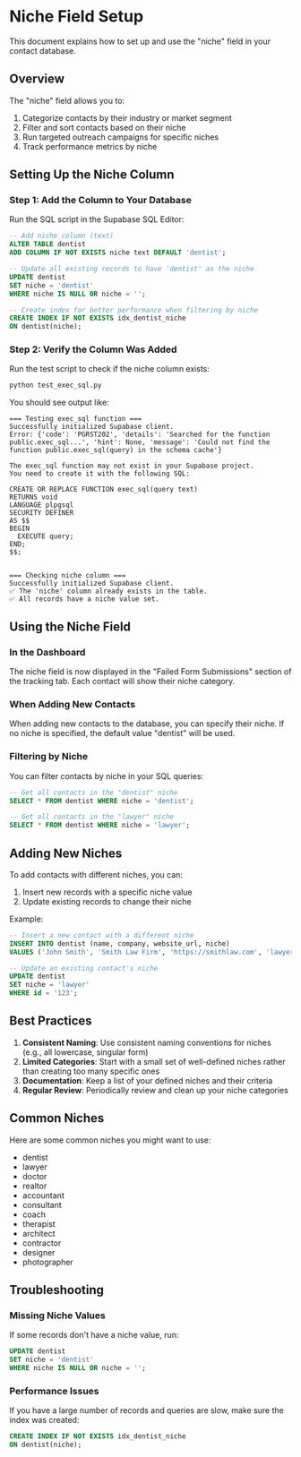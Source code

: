 # Niche Field Setup

This document explains how to set up and use the "niche" field in your contact database.

## Overview

The "niche" field allows you to:

1. Categorize contacts by their industry or market segment
2. Filter and sort contacts based on their niche
3. Run targeted outreach campaigns for specific niches
4. Track performance metrics by niche

## Setting Up the Niche Column

### Step 1: Add the Column to Your Database

Run the SQL script in the Supabase SQL Editor:

```sql
-- Add niche column (text)
ALTER TABLE dentist 
ADD COLUMN IF NOT EXISTS niche text DEFAULT 'dentist';

-- Update all existing records to have 'dentist' as the niche
UPDATE dentist
SET niche = 'dentist'
WHERE niche IS NULL OR niche = '';

-- Create index for better performance when filtering by niche
CREATE INDEX IF NOT EXISTS idx_dentist_niche 
ON dentist(niche);
```

### Step 2: Verify the Column Was Added

Run the test script to check if the niche column exists:

```bash
python test_exec_sql.py
```

You should see output like:

```
=== Testing exec_sql function ===
Successfully initialized Supabase client.
Error: {'code': 'PGRST202', 'details': 'Searched for the function public.exec_sql...', 'hint': None, 'message': 'Could not find the function public.exec_sql(query) in the schema cache'}

The exec_sql function may not exist in your Supabase project.
You need to create it with the following SQL:

CREATE OR REPLACE FUNCTION exec_sql(query text)
RETURNS void
LANGUAGE plpgsql
SECURITY DEFINER
AS $$
BEGIN
  EXECUTE query;
END;
$$;


=== Checking niche column ===
Successfully initialized Supabase client.
✅ The 'niche' column already exists in the table.
✅ All records have a niche value set.
```

## Using the Niche Field

### In the Dashboard

The niche field is now displayed in the "Failed Form Submissions" section of the tracking tab. Each contact will show their niche category.

### When Adding New Contacts

When adding new contacts to the database, you can specify their niche. If no niche is specified, the default value "dentist" will be used.

### Filtering by Niche

You can filter contacts by niche in your SQL queries:

```sql
-- Get all contacts in the "dentist" niche
SELECT * FROM dentist WHERE niche = 'dentist';

-- Get all contacts in the "lawyer" niche
SELECT * FROM dentist WHERE niche = 'lawyer';
```

## Adding New Niches

To add contacts with different niches, you can:

1. Insert new records with a specific niche value
2. Update existing records to change their niche

Example:

```sql
-- Insert a new contact with a different niche
INSERT INTO dentist (name, company, website_url, niche)
VALUES ('John Smith', 'Smith Law Firm', 'https://smithlaw.com', 'lawyer');

-- Update an existing contact's niche
UPDATE dentist
SET niche = 'lawyer'
WHERE id = '123';
```

## Best Practices

1. **Consistent Naming**: Use consistent naming conventions for niches (e.g., all lowercase, singular form)
2. **Limited Categories**: Start with a small set of well-defined niches rather than creating too many specific ones
3. **Documentation**: Keep a list of your defined niches and their criteria
4. **Regular Review**: Periodically review and clean up your niche categories

## Common Niches

Here are some common niches you might want to use:

- dentist
- lawyer
- doctor
- realtor
- accountant
- consultant
- coach
- therapist
- architect
- contractor
- designer
- photographer

## Troubleshooting

### Missing Niche Values

If some records don't have a niche value, run:

```sql
UPDATE dentist
SET niche = 'dentist'
WHERE niche IS NULL OR niche = '';
```

### Performance Issues

If you have a large number of records and queries are slow, make sure the index was created:

```sql
CREATE INDEX IF NOT EXISTS idx_dentist_niche 
ON dentist(niche);
```
